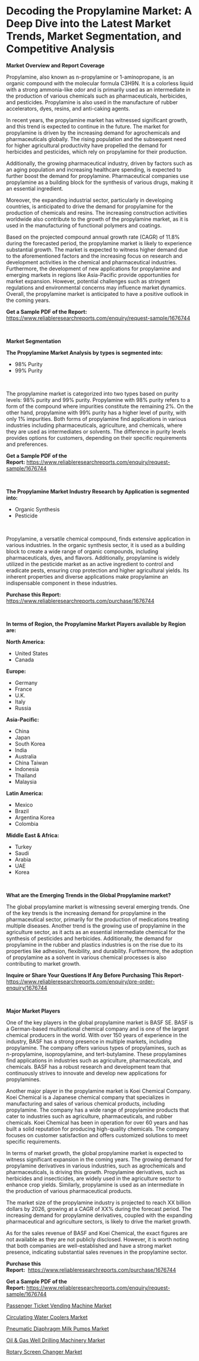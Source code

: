<p><h1>Decoding the Propylamine Market: A Deep Dive into the Latest Market Trends, Market Segmentation, and Competitive Analysis</h1></p><p><strong>Market Overview and Report Coverage</strong></p>
<p><p>Propylamine, also known as n-propylamine or 1-aminopropane, is an organic compound with the molecular formula C3H9N. It is a colorless liquid with a strong ammonia-like odor and is primarily used as an intermediate in the production of various chemicals such as pharmaceuticals, herbicides, and pesticides. Propylamine is also used in the manufacture of rubber accelerators, dyes, resins, and anti-caking agents. </p><p>In recent years, the propylamine market has witnessed significant growth, and this trend is expected to continue in the future. The market for propylamine is driven by the increasing demand for agrochemicals and pharmaceuticals globally. The rising population and the subsequent need for higher agricultural productivity have propelled the demand for herbicides and pesticides, which rely on propylamine for their production.</p><p>Additionally, the growing pharmaceutical industry, driven by factors such as an aging population and increasing healthcare spending, is expected to further boost the demand for propylamine. Pharmaceutical companies use propylamine as a building block for the synthesis of various drugs, making it an essential ingredient.</p><p>Moreover, the expanding industrial sector, particularly in developing countries, is anticipated to drive the demand for propylamine for the production of chemicals and resins. The increasing construction activities worldwide also contribute to the growth of the propylamine market, as it is used in the manufacturing of functional polymers and coatings.</p><p>Based on the projected compound annual growth rate (CAGR) of 11.8% during the forecasted period, the propylamine market is likely to experience substantial growth. The market is expected to witness higher demand due to the aforementioned factors and the increasing focus on research and development activities in the chemical and pharmaceutical industries. Furthermore, the development of new applications for propylamine and emerging markets in regions like Asia-Pacific provide opportunities for market expansion. However, potential challenges such as stringent regulations and environmental concerns may influence market dynamics. Overall, the propylamine market is anticipated to have a positive outlook in the coming years.</p></p>
<p><strong>Get a Sample PDF of the Report:</strong> <a href="https://www.reliableresearchreports.com/enquiry/request-sample/1676744">https://www.reliableresearchreports.com/enquiry/request-sample/1676744</a></p>
<p>&nbsp;</p>
<p><strong>Market Segmentation</strong></p>
<p><strong>The Propylamine Market Analysis by types is segmented into:</strong></p>
<p><ul><li>98% Purity</li><li>99% Purity</li></ul></p>
<p>&nbsp;</p>
<p><p>The propylamine market is categorized into two types based on purity levels: 98% purity and 99% purity. Propylamine with 98% purity refers to a form of the compound where impurities constitute the remaining 2%. On the other hand, propylamine with 99% purity has a higher level of purity, with only 1% impurities. Both forms of propylamine find applications in various industries including pharmaceuticals, agriculture, and chemicals, where they are used as intermediates or solvents. The difference in purity levels provides options for customers, depending on their specific requirements and preferences.</p></p>
<p><strong>Get a Sample PDF of the Report:</strong>&nbsp;<a href="https://www.reliableresearchreports.com/enquiry/request-sample/1676744">https://www.reliableresearchreports.com/enquiry/request-sample/1676744</a></p>
<p>&nbsp;</p>
<p><strong>The Propylamine Market Industry Research by Application is segmented into:</strong></p>
<p><ul><li>Organic Synthesis</li><li>Pesticide</li></ul></p>
<p>&nbsp;</p>
<p><p>Propylamine, a versatile chemical compound, finds extensive application in various industries. In the organic synthesis sector, it is used as a building block to create a wide range of organic compounds, including pharmaceuticals, dyes, and flavors. Additionally, propylamine is widely utilized in the pesticide market as an active ingredient to control and eradicate pests, ensuring crop protection and higher agricultural yields. Its inherent properties and diverse applications make propylamine an indispensable component in these industries.</p></p>
<p><strong>Purchase this Report:</strong>&nbsp; <a href="https://www.reliableresearchreports.com/purchase/1676744">https://www.reliableresearchreports.com/purchase/1676744</a></p>
<p>&nbsp;</p>
<p><strong>In terms of Region, the Propylamine Market Players available by Region are:</strong></p>
<p>
    <p> <strong> North America: </strong>
        <ul>
            <li>United States</li>
            <li>Canada</li>
        </ul>
        </p> 
    <p> <strong> Europe: </strong>
        <ul>
            <li>Germany</li>
            <li>France</li>
            <li>U.K.</li>
            <li>Italy</li>
            <li>Russia</li>
        </ul>
        </p> 
    <p> <strong> Asia-Pacific: </strong>
        <ul>
            <li>China</li>
            <li>Japan</li>
            <li>South Korea</li>
            <li>India</li>
            <li>Australia</li>
            <li>China Taiwan</li>
            <li>Indonesia</li>
            <li>Thailand</li>
            <li>Malaysia</li>
        </ul>
        </p> 
    <p> <strong> Latin America: </strong>
        <ul>
            <li>Mexico</li>
            <li>Brazil</li>
            <li>Argentina Korea</li>
            <li>Colombia</li>
        </ul>
        </p> 
    <p> <strong> Middle East & Africa: </strong>
        <ul>
            <li>Turkey</li>
            <li>Saudi</li>
            <li>Arabia</li>
            <li>UAE</li>
            <li>Korea</li>
        </ul>
    </p>
    </p>
<p>&nbsp;</p>
<p><strong>What are the Emerging Trends in the Global Propylamine market?</strong></p>
<p><p>The global propylamine market is witnessing several emerging trends. One of the key trends is the increasing demand for propylamine in the pharmaceutical sector, primarily for the production of medications treating multiple diseases. Another trend is the growing use of propylamine in the agriculture sector, as it acts as an essential intermediate chemical for the synthesis of pesticides and herbicides. Additionally, the demand for propylamine in the rubber and plastics industries is on the rise due to its properties like adhesion, flexibility, and durability. Furthermore, the adoption of propylamine as a solvent in various chemical processes is also contributing to market growth.</p></p>
<p><strong>Inquire or Share Your Questions If Any Before Purchasing This Report</strong>- <a href="https://www.reliableresearchreports.com/enquiry/pre-order-enquiry/1676744">https://www.reliableresearchreports.com/enquiry/pre-order-enquiry/1676744</a></p>
<p>&nbsp;</p>
<p><strong>Major Market Players</strong></p>
<p><p>One of the key players in the global propylamine market is BASF SE. BASF is a German-based multinational chemical company and is one of the largest chemical producers in the world. With over 150 years of experience in the industry, BASF has a strong presence in multiple markets, including propylamine. The company offers various types of propylamines, such as n-propylamine, isopropylamine, and tert-butylamine. These propylamines find applications in industries such as agriculture, pharmaceuticals, and chemicals. BASF has a robust research and development team that continuously strives to innovate and develop new applications for propylamines.</p><p>Another major player in the propylamine market is Koei Chemical Company. Koei Chemical is a Japanese chemical company that specializes in manufacturing and sales of various chemical products, including propylamine. The company has a wide range of propylamine products that cater to industries such as agriculture, pharmaceuticals, and rubber chemicals. Koei Chemical has been in operation for over 60 years and has built a solid reputation for producing high-quality chemicals. The company focuses on customer satisfaction and offers customized solutions to meet specific requirements.</p><p>In terms of market growth, the global propylamine market is expected to witness significant expansion in the coming years. The growing demand for propylamine derivatives in various industries, such as agrochemicals and pharmaceuticals, is driving this growth. Propylamine derivatives, such as herbicides and insecticides, are widely used in the agriculture sector to enhance crop yields. Similarly, propylamine is used as an intermediate in the production of various pharmaceutical products.</p><p>The market size of the propylamine industry is projected to reach XX billion dollars by 2026, growing at a CAGR of XX% during the forecast period. The increasing demand for propylamine derivatives, coupled with the expanding pharmaceutical and agriculture sectors, is likely to drive the market growth.</p><p>As for the sales revenue of BASF and Koei Chemical, the exact figures are not available as they are not publicly disclosed. However, it is worth noting that both companies are well-established and have a strong market presence, indicating substantial sales revenues in the propylamine sector.</p></p>
<p><strong>Purchase this Report:</strong>&nbsp;&nbsp;<a href="https://www.reliableresearchreports.com/purchase/1676744">https://www.reliableresearchreports.com/purchase/1676744</a></p>
<p></p>
<p><strong>Get a Sample PDF of the Report:</strong>&nbsp;<a href="https://www.reliableresearchreports.com/enquiry/request-sample/1676744">https://www.reliableresearchreports.com/enquiry/request-sample/1676744</a></p>
<p><p><a href="https://medium.com/@thadnader/passenger-ticket-vending-machine-market-research-report-its-history-and-forecast-2023-to-2030-e69d0d49bebb">Passenger Ticket Vending Machine Market</a></p><p><a href="https://medium.com/@amyjacobi1918/analyzing-circulating-water-coolers-market-global-industry-perspective-and-forecast-2023-to-2030-660420be6ba4">Circulating Water Coolers Market</a></p><p><a href="https://medium.com/@dellkoepp/pneumatic-diaphragm-milk-pumps-market-size-cagr-trends-2024-2030-c967aff4e635">Pneumatic Diaphragm Milk Pumps Market</a></p><p><a href="https://medium.com/@mayrussel1912/oil-amp-gas-well-drilling-machinery-market-size-market-outlook-and-market-forecast-2023-to-ce7e293f921c">Oil & Gas Well Drilling Machinery Market</a></p><p><a href="https://medium.com/@fredyconn/rotary-screen-changer-market-analysis-and-sze-forecasted-for-period-from-2023-to-2030-f889fe8d8a9d">Rotary Screen Changer Market</a></p></p>